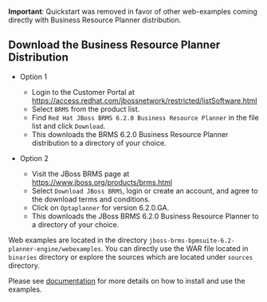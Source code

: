 **Important**: Quickstart was removed in favor of other web-examples coming directly with Business Resource Planner distribution.

Download the Business Resource Planner Distribution
------------------------------------------------------
* Option 1
    * Login to the Customer Portal at <https://access.redhat.com/jbossnetwork/restricted/listSoftware.html>
    * Select `BRMS` from the product list.
    * Find `Red Hat JBoss BRMS 6.2.0 Business Resource Planner` in the file list and click `Download`.
    * This downloads the BRMS 6.2.0 Business Resource Planner distribution to a directory of your choice.

* Option 2
    * Visit the JBoss BRMS page at <https://www.jboss.org/products/brms.html>
    * Select `Download JBoss BRMS`, login or create an account, and agree to the download terms and conditions.
    * Click on `Optaplanner` for version 6.2.0.GA.
    * This downloads the JBoss BRMS 6.2.0 Business Resource Planner to a directory of your choice.

Web examples are located in the directory `jboss-brms-bpmsuite-6.2-planner-engine/webexamples`. You can directly use the WAR
file located in `binaries` directory or explore the sources which are located under `sources` directory.

Please see [documentation](https://access.redhat.com/documentation/en-US/Red_Hat_JBoss_BRMS) for more details on how to install
and use the examples.

